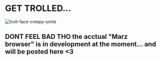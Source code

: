 # GET TROLLED...

![troll-face-creepy-smile](https://user-images.githubusercontent.com/83523587/231521381-870168f7-70f9-47e4-be97-2b910ca988b0.gif)


## DONT FEEL BAD THO the acctual "Marz browser" is in development at the moment... and will be posted here <3
